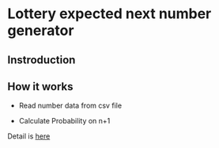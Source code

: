 # Lottery expected next number generator
## Instroduction



## How it works

- Read number data from csv file

- Calculate Probability on n+1

Detail is [here](https://newini.github.io/lottery-number-generator/docs/detail.html)

##



